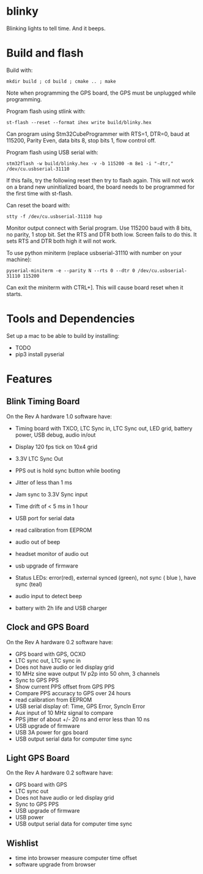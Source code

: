 # blinky

Blinking lights to tell time. And it beeps.

# Build and flash

Build with:
```
mkdir build ; cd build ; cmake .. ; make
```

Note when programming the GPS board, the GPS must be unplugged while
programming.

Program flash using stlink with:
```
st-flash --reset --format ihex write build/blinky.hex
```

Can program using Stm32CubeProgrammer with RTS=1, DTR=0, baud at 115200,
Parity Even, data bits 8, stop bits 1, flow control off.

Program flash using USB serial with:
```
stm32flash -w build/blinky.hex -v -b 115200 -m 8e1 -i "-dtr," /dev/cu.usbserial-31110
```

If this fails, try the following reset then try to flash again. This
will not work on a brand new uninitialized board, the board needs to be
programmed for the first time with st-flash.

Can reset the board with:
```
stty -f /dev/cu.usbserial-31110 hup
```

Monitor output connect with Serial program. Use 115200 baud with 8 bits,
no parity, 1 stop bit. Set the RTS and DTR both low. Screen fails to do
this. It sets RTS and DTR both high it will not work.

To use python miniterm (replace usbserial-31110 with number on your machine):
```
pyserial-miniterm -e --parity N --rts 0 --dtr 0 /dev/cu.usbserial-31110 115200
```
Can exit the miniterm with CTRL+]. This will cause board reset when it starts.

# Tools and Dependencies

Set up a mac to be able to build by installing:

* TODO
* pip3 install pyserial

# Features

## Blink Timing Board

On the Rev A hardware 1.0 software have:

* Timing board with TXCO, LTC Sync in, LTC Sync out, LED grid,
  battery power, USB debug, audio in/out

* Display 120 fps tick on 10x4 grid
* 3.3V LTC Sync Out
* PPS out is hold sync button while booting
* Jitter of less than 1 ms
* Jam sync to 3.3V Sync input
* Time drift of < 5 ms in 1 hour
* USB port for serial data
* read  calibration from EEPROM
* audio out of beep
* headset monitor of audio out
* usb upgrade of firmware
* Status LEDs: error(red), external synced (green),  not sync (
  blue ), have sync (teal)
* audio input to detect beep
* battery with 2h life and USB charger

## Clock and GPS Board

On the Rev A hardware 0.2 software have:

* GPS board with GPS, OCXO
* LTC sync out, LTC sync in
* Does not have audio or led display grid
* 10 MHz sine wave output 1V p2p into 50 ohm, 3 channels
* Sync to GPS PPS
* Show current PPS offset from GPS PPS
* Compare PPS accuracy to GPS over 24 hours
* read  calibration from EEPROM
* USB serial display of: Time, GPS Error, SyncIn Error
* Aux input of 10 MHz signal to compare
* PPS jitter of about +/- 20 ns and error less than 10 ns
* USB upgrade of firmware
* USB 3A power for gps board
* USB output serial data for computer time sync

## Light GPS Board

On the Rev A hardware 0.2 software have:

* GPS board with GPS
* LTC sync out
* Does not have audio or led display grid
* Sync to GPS PPS
* USB upgrade of firmware
* USB power
* USB output serial data for computer time sync


## Wishlist

* time into browser measure computer time offset
* software upgrade from browser
